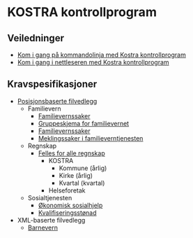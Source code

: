 # **KOSTRA kontrollprogram**

## Veiledninger

* [Kom i gang på kommandolinja med Kostra kontrollprogram](konsoll/README.md)
* [Kom i gang i nettleseren med Kostra kontrollprogram](web/README.md)

## Kravspesifikasjoner

* [Posisjonsbaserte filvedlegg](/kravspesifikasjon/felles_posisjonsbaserte_filvedlegg.md)
  * Familievern
    * [Familievernssaker](/kravspesifikasjon/specs_familievern_52AF_familievernsaker.md)
    * [Gruppeskjema for familievernet](/kravspesifikasjon/specs_familievern_52BF_gruppeskjema.md)
    * [Familievernssaker](/kravspesifikasjon/specs_familievern_53F_utadrettet_virksomhet_i_familievernet.md)
    * [Meklingssaker i familieverntjenesten](/kravspesifikasjon/specs_familievern_55F_meklingssaker_i_familieverntjenesten.md)
  * Regnskap
    * [Felles for alle regnskap](/kravspesifikasjon/felles_regnskap.md)
      * KOSTRA
        * Kommune (årlig)
        * Kirke (årlig)
        * Kvartal (kvartal)
      * Helseforetak
  * Sosialtjenesten
    * [Økonomisk sosialhjelp](/kravspesifikasjon/specs_sosialtjenesten_11F_okonomisk_sosialhjelp.md)
    * [Kvalifiseringsstønad](/kravspesifikasjon/specs_sosialtjenesten_11CF_kvalifiseringsstonad.md)
* XML-baserte filvedlegg
  * [Barnevern](/kravspesifikasjon/specs_barnevernstjenesten_15F_barnevern.md) 
